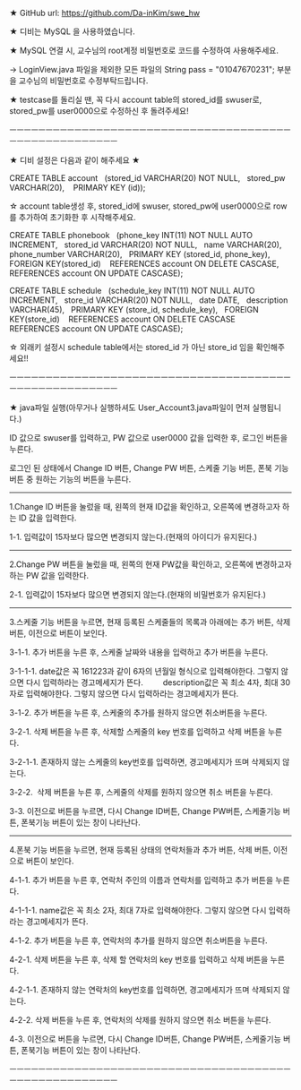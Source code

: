 ★ GitHub url: https://github.com/Da-inKim/swe_hw

★ 디비는 MySQL 을 사용하였습니다.

★ MySQL 연결 시, 교수님의 root계정 비밀번호로 코드를 수정하여 사용해주세요. 

-> LoginView.java 파일을 제외한 모든 파일의 String pass = "01047670231"; 부분을 교수님의 비밀번호로 수정부탁드립니다.

★ testcase를 돌리실 땐, 꼭 다시 account table의 stored_id를 swuser로, stored_pw를 user0000으로 수정하신 후 돌려주세요!

ㅡㅡㅡㅡㅡㅡㅡㅡㅡㅡㅡㅡㅡㅡㅡㅡㅡㅡㅡㅡㅡㅡㅡㅡㅡㅡㅡㅡㅡㅡㅡㅡㅡㅡㅡㅡㅡㅡㅡㅡㅡㅡㅡㅡㅡㅡㅡㅡㅡㅡㅡㅡㅡㅡ

★ 디비 설정은 다음과 같이 해주세요 ★

CREATE TABLE account   
(stored_id VARCHAR(20) NOT NULL,   
stored_pw VARCHAR(20),    
PRIMARY KEY (id)); 

☆ account table생성 후, stored_id에 swuser, stored_pw에 user0000으로 row를 추가하여 초기화한 후 시작해주세요.


CREATE TABLE phonebook   
(phone_key INT(11) NOT NULL AUTO INCREMENT,   
stored_id VARCHAR(20) NOT NULL,   
name VARCHAR(20),   
phone_number VARCHAR(20),   
PRIMARY KEY (stored_id, phone_key),  
FOREIGN KEY(stored_id)    
REFERENCES account ON DELETE CASCASE,
REFERENCES account ON UPDATE CASCASE);


CREATE TABLE schedule   
(schedule_key INT(11) NOT NULL AUTO INCREMENT,   
store_id VARCHAR(20) NOT NULL,   date DATE,   
description VARCHAR(45),   
PRIMARY KEY (store_id, schedule_key),   
FOREIGN KEY(store_id)    
REFERENCES account ON DELETE CASCASE   
REFERENCES account ON UPDATE CASCASE);

☆ 외래키 설정시 schedule table에서는 stored_id 가 아닌 store_id 임을 확인해주세요!!

ㅡㅡㅡㅡㅡㅡㅡㅡㅡㅡㅡㅡㅡㅡㅡㅡㅡㅡㅡㅡㅡㅡㅡㅡㅡㅡㅡㅡㅡㅡㅡㅡㅡㅡㅡㅡㅡㅡㅡㅡㅡㅡㅡㅡㅡㅡㅡㅡㅡㅡㅡㅡㅡㅡ

★ java파일 실행(아무거나 실행하셔도 User_Account3.java파일이 먼저 실행됩니다.)

ID 값으로 swuser를 입력하고, PW 값으로 user0000 값을 입력한 후, 로그인 버튼을 누른다.

로그인 된 상태에서 Change ID 버튼, Change PW 버튼, 스케줄 기능 버튼, 폰북 기능 버튼 중 원하는 기능의 버튼을 누른다.

---------------------------------------------------------------------------------------------------

1.Change ID 버튼을 눌렀을 때, 왼쪽의 현재 ID값을 확인하고, 오른쪽에 변경하고자 하는 ID 값을 입력한다.

1-1. 입력값이 15자보다 많으면 변경되지 않는다.(현재의 아이디가 유지된다.)

---------------------------------------------------------------------------------------------------

2.Change PW 버튼을 눌렀을 때, 왼쪽의 현재 PW값을 확인하고, 오른쪽에 변경하고자 하는 PW 값을 입력한다.

2-1. 입력값이 15자보다 많으면 변경되지 않는다.(현재의 비밀번호가 유지된다.)

----------------------------------------------------------------------------------------------------

3.스케줄 기능 버튼을 누르면, 현재 등록된 스케줄들의 목록과 아래에는 추가 버튼, 삭제 버튼, 이전으로 버튼이 보인다.

3-1-1. 추가 버튼을 누른 후, 스케줄 날짜와 내용을 입력하고 추가 버튼을 누른다. 

3-1-1-1. date값은 꼭 161223과 같이 6자의 년월일 형식으로 입력해야한다. 그렇지 않으면 다시 입력하라는 경고메세지가 뜬다.         
         description값은 꼭 최소 4자, 최대 30자로 입력해야한다. 그렇지 않으면 다시 입력하라는 경고메세지가 뜬다.

3-1-2. 추가 버튼을 누른 후, 스케줄의 추가를 원하지 않으면 취소버튼을 누른다.


3-2-1. 삭제 버튼을 누른 후, 삭제할 스케줄의 key 번호를 입력하고 삭제 버튼을 누른다.

3-2-1-1. 존재하지 않는 스케줄의 key번호를 입력하면, 경고메세지가 뜨며 삭제되지 않는다.

3-2-2.  삭제 버튼을 누른 후, 스케줄의 삭제를 원하지 않으면 취소 버튼을 누른다.


3-3. 이전으로 버튼을 누르면, 다시 Change ID버튼, Change PW버튼, 스케줄기능 버튼, 폰북기능 버튼이 있는 창이 나타난다.

---------------------------------------------------------------------------------------------------

4.폰북 기능 버튼을 누르면, 현재 등록된 상태의 연락처들과 추가 버튼, 삭제 버튼, 이전으로 버튼이 보인다.

4-1-1. 추가 버튼을 누른 후, 연락처 주인의 이름과 연락처를 입력하고 추가 버튼을 누른다.

4-1-1-1. name값은 꼭 최소 2자, 최대 7자로 입력해야한다. 그렇지 않으면 다시 입력하라는 경고메세지가 뜬다.


4-1-2. 추가 버튼을 누른 후, 연락처의 추가를 원하지 않으면 취소버튼을 누른다.


4-2-1. 삭제 버튼을 누른 후, 삭제 할 연락처의 key 번호를 입력하고 삭제 버튼을 누른다.

4-2-1-1. 존재하지 않는 연락처의 key번호를 입력하면, 경고메세지가 뜨며 삭제되지 않는다.

4-2-2. 삭제 버튼을 누른 후, 연락처의 삭제를 원하지 않으면 취소 버튼을 누른다.


4-3. 이전으로 버튼을 누르면, 다시 Change ID버튼, Change PW버튼, 스케줄기능 버튼, 폰북기능 버튼이 있는 창이 나타난다.

ㅡㅡㅡㅡㅡㅡㅡㅡㅡㅡㅡㅡㅡㅡㅡㅡㅡㅡㅡㅡㅡㅡㅡㅡㅡㅡㅡㅡㅡㅡㅡㅡㅡㅡㅡㅡㅡㅡㅡㅡㅡㅡㅡㅡㅡㅡㅡㅡㅡㅡㅡㅡㅡㅡ
